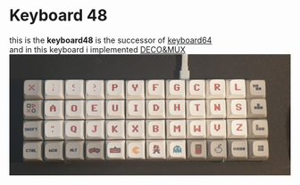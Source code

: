 # Keyboard 48
this is the **keyboard48** is the successor of [keyboard64](../keyboard64/README.md)  
and in this keyboard i implemented [DECO&MUX](../../playground/deco-mux-matrix/)
![Keyboard 48](../../img/media/keyb48_4.jpg)
